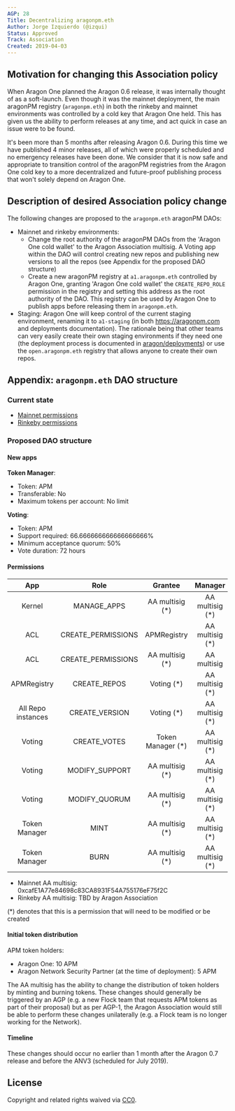 ```yaml
---
AGP: 28
Title: Decentralizing aragonpm.eth
Author: Jorge Izquierdo (@izqui)
Status: Approved
Track: Association
Created: 2019-04-03
---
```


## Motivation for changing this Association policy

When Aragon One planned the Aragon 0.6 release, it was internally thought of as a soft-launch. Even though it was the mainnet deployment, the main aragonPM registry (`aragonpm.eth`) in both the rinkeby and mainnet environments was controlled by a cold key that Aragon One held. This has given us the ability to perform releases at any time, and act quick in case an issue were to be found.

It's been more than 5 months after releasing Aragon 0.6. During this time we have published 4 minor releases, all of which were properly scheduled and no emergency releases have been done. We consider that it is now safe and appropriate to transition control of the aragonPM registries from the Aragon One cold key to a more decentralized and future-proof publishing process that won't solely depend on Aragon One.

## Description of desired Association policy change

The following changes are proposed to the `aragonpm.eth` aragonPM DAOs:

- Mainnet and rinkeby environments:
    - Change the root authority of the aragonPM DAOs from the 'Aragon One cold wallet' to the Aragon Association multisig. A Voting app within the DAO will control creating new repos and publishing new versions to all the repos (see Appendix for the proposed DAO structure)
    - Create a new aragonPM registry at `a1.aragonpm.eth` controlled by Aragon One, granting 'Aragon One cold wallet' the `CREATE_REPO_ROLE` permission in the registry and setting this address as the root authority of the DAO. This registry can be used by Aragon One to publish apps before releasing them in `aragonpm.eth`.
- Staging: Aragon One will keep control of the current staging environment, renaming it to `a1-staging` (in both https://aragonpm.com and deployments documentation). The rationale being that other teams can very easily create their own staging environments if they need one (the deployment process is documented in [aragon/deployments](https://github.com/aragon/deployments)) or use the `open.aragonpm.eth` registry that allows anyone to create their own repos.

## Appendix: `aragonpm.eth` DAO structure

### Current state

- [Mainnet permissions](https://github.com/aragon/deployments/blob/master/environments/mainnet/permissions.yml)
- [Rinkeby permissions](https://github.com/aragon/deployments/blob/master/environments/rinkeby/permissions.yml)

### Proposed DAO structure

#### New apps

**Token Manager**:

- Token: APM
- Transferable: No
- Maximum tokens per account: No limit

**Voting**:

- Token: APM
- Support required: 66.666666666666666666% 
- Minimum acceptance quorum: 50%
- Vote duration: 72 hours

#### Permissions

|         App        |        Role        |      Grantee      |     Manager     |
|:------------------:|:------------------:|:-----------------:|:---------------:|
|       Kernel       |     MANAGE_APPS    |  AA multisig (*)  | AA multisig (*) |
|         ACL        | CREATE_PERMISSIONS |    APMRegistry    | AA multisig (*) |
|         ACL        | CREATE_PERMISSIONS |  AA multisig (*)  |   AA multisig   |
|     APMRegistry    |    CREATE_REPOS    |     Voting (*)    | AA multisig (*) |
| All Repo instances |   CREATE_VERSION   |     Voting (*)    | AA multisig (*) |
|       Voting       |    CREATE_VOTES    | Token Manager (*) | AA multisig (*) |
|       Voting       |   MODIFY_SUPPORT   |  AA multisig (*)  | AA multisig (*) |
|       Voting       |    MODIFY_QUORUM   |  AA multisig (*)  | AA multisig (*) |
|    Token Manager   |        MINT        |  AA multisig (*)  | AA multisig (*) |
|    Token Manager   |        BURN        |  AA multisig (*)  | AA multisig (*) |

- Mainnet AA multisig: 0xcafE1A77e84698c83CA8931F54A755176eF75f2C
- Rinkeby AA multisig: TBD by Aragon Association

(*) denotes that this is a permission that will need to be modified or be created

#### Initial token distribution

APM token holders:

- Aragon One: 10 APM
- Aragon Network Security Partner (at the time of deployment): 5 APM

The AA multisig has the ability to change the distribution of token holders by minting and burning tokens. These changes should generally be triggered by an AGP (e.g. a new Flock team that requests APM tokens as part of their proposal) but as per AGP-1, the Aragon Association would still be able to perform these changes unilaterally (e.g. a Flock team is no longer working for the Network).

#### Timeline

These changes should occur no earlier than 1 month after the Aragon 0.7 release and before the ANV3 (scheduled for July 2019).

## License
Copyright and related rights waived via [CC0](https://creativecommons.org/publicdomain/zero/1.0/).
